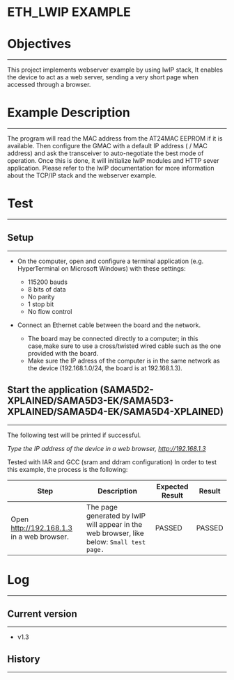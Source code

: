 ETH_LWIP EXAMPLE
============

# Objectives
------------
This project implements webserver example by using lwIP stack, It enables the
device to act as a web server, sending a very short page when accessed through
a browser.

# Example Description
---------------------
The program will read the MAC address from the AT24MAC EEPROM if it is
available. Then configure the GMAC with a default IP address ( / MAC address)
and ask the transceiver to auto-negotiate the best mode of operation. Once this
is done, it will initialize lwIP modules and HTTP sever application.
Please refer to the lwIP documentation for more information about the TCP/IP
stack and the webserver example.

# Test
------

## Setup
--------
 - On the computer, open and configure a terminal application
(e.g. HyperTerminal on Microsoft Windows) with these settings:

     - 115200 bauds
     - 8 bits of data
     - No parity
     - 1 stop bit
     - No flow control

 - Connect an Ethernet cable between the board and the network.

     - The board may be connected directly to a computer; in this case,make sure to use a cross/twisted wired cable such as the one provided with the board.
     - Make sure the IP adress of the computer is in the same network as the device (192.168.1.0/24, the board is at 192.168.1.3).

## Start the application (SAMA5D2-XPLAINED/SAMA5D3-EK/SAMA5D3-XPLAINED/SAMA5D4-EK/SAMA5D4-XPLAINED)
--------
The following test will be printed if successful.

*Type the IP address of the device in a web browser, http://192.168.1.3*

Tested with IAR and GCC (sram and ddram configuration)
In order to test this example, the process is the following:

Step | Description | Expected Result | Result
-----|-------------|-----------------|-------
Open http://192.168.1.3 in a web browser. | The page generated by lwIP will appear in the web browser, like below: ``Small test page.`` | PASSED | PASSED

# Log
------

## Current version
--------
 - v1.3

## History
--------

